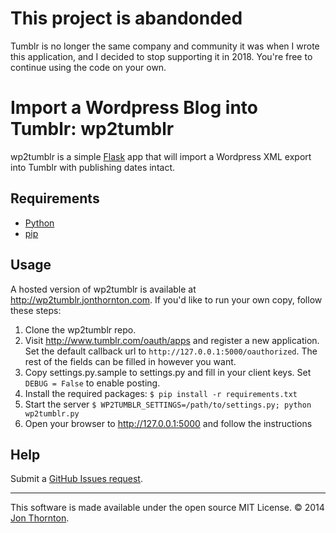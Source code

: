 # This project is abandonded

Tumblr is no longer the same company and community it was when I wrote this application, and I decided to stop supporting it in 2018. You're free to continue using the code on your own.

# Import a Wordpress Blog into Tumblr: wp2tumblr

wp2tumblr is a simple [Flask](http://flask.pocoo.org/docs/) app that will import a Wordpress XML export into Tumblr with publishing dates intact.

## Requirements

* [Python](http://www.python.org/getit/)
* [pip](https://pypi.python.org/pypi/pip)

## Usage

A hosted version of wp2tumblr is available at http://wp2tumblr.jonthornton.com. If you'd like to run your own copy, follow these steps:

1. Clone the wp2tumblr repo.
2. Visit http://www.tumblr.com/oauth/apps and register a new application. Set the default callback url to ```http://127.0.0.1:5000/oauthorized```. The rest of the fields can be filled in however you want.
3. Copy settings.py.sample to settings.py and fill in your client keys. Set ```DEBUG = False``` to enable posting.
4. Install the required packages: ```$ pip install -r requirements.txt```
5. Start the server ```$ WP2TUMBLR_SETTINGS=/path/to/settings.py; python wp2tumblr.py```
6. Open your browser to http://127.0.0.1:5000 and follow the instructions


## Help

Submit a [GitHub Issues request](https://github.com/jonthornton/wp2tumblr/issues/new).

------------------

This software is made available under the open source MIT License. &copy; 2014 [Jon Thornton](http://jonthornton.com).
